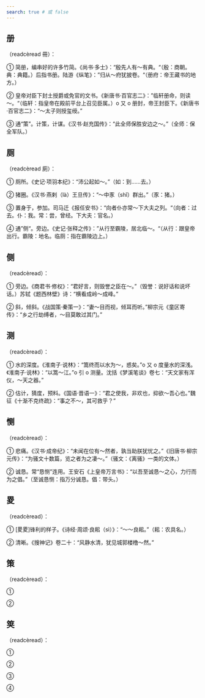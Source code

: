 ```yaml
---
search: true # 或 false
---
```


## 册

（readcèread 冊）：

➀ 简册，编串好的许多竹简。《尚书·多士》：“殷先人有～有典。“（殷：商朝。典：典籍。）后指书册。陆游《纵笔》：”归从～府犹披卷。“（册府：帝王藏书的地方。）

➁ 皇帝对臣下封土授爵或免官的文书。《新唐书·百官志二》：”临轩册命，则读～。“（临轩：指皇帝在殿前平台上召见臣属。）o 又 o 册封，帝王封臣下。《新唐书·百官志二》：“～太子则授玺绶。”

➂ 通“策”。计策，计谋。《汉书·赵充国传》：“此全师保胜安边之～。”（全师：保全军队。）

## 厕

（readcèread 廁）：

➀ 厕所。《史记·项羽本纪》：“沛公起如～。”（如：到……去。）

➁ 猪圈。《汉书·燕剌（là）王旦传》：“～中豕（shǐ）群出。”（豕：猪。）

➂ 置身于，参加。司马迁《报任安书》：“向者仆亦常～下大夫之列。“（向者：过去。仆：我。常：尝，曾经。下大夫：官名。）

➃ 通”侧“。旁边。《史记·张释之传》：”从行至霸陵，居北临～。“（从行：跟皇帝出行。霸陵：地名。临厕：指在霸陵边上。）

## 侧

（readcèread）：

➀ 旁边。《商君书·修权》：“君好言，则毁誉之臣在～。”（毁誉：说好话和说坏话。）苏轼《题西林壁》诗：“横看成岭～成峰。”

➁ 斜，倾斜。《战国策·秦策一》：“妻～目而视，倾耳而听。”柳宗元《童区寄传》：“乡之行劫缚者，～目莫敢过其门。”

## 测

（readcèread）：

➀ 水的深度。《淮南子·说林》：“篙终而以水为～，惑矣。”o 又 o 度量水的深浅。《淮南子·说林》：“以篙～江。”o 引 o 测量。沈括《梦溪笔谈》卷七：“天文家有浑仪，～天之器。”

➁ 估计，猜度，预料。《国语·晋语一》：“君之使我，非欢也，抑欲～吾心也。”魏征《十渐不克终疏》：“事之不～，其可救乎？”

## 恻

（readcèread）：

➀ 悲痛。《汉书·成帝纪》：“未闻在位有～然者，孰当助朕犹忧之。”《旧唐书·柳宗元传》：“为骚文十数篇，览之者为之凄～。”（骚文：《离骚》一类的文体。）

➁ 诚恳。常“恳恻”连用。王安石《上皇帝万言书》：“以吾至诚恳～之心，力行而为之倡。”（至诚恳恻：指万分诚恳。倡：带头。）

## 畟

（readcèread）：

➀ [畟畟]锋利的样子。《诗经·周颂·良耜（sì）》：“～～良耜。”（耜：农具名。）

➁ 清晰。《搜神记》卷二十：“风静水清，犹见城郭楼橹～然。”

## 策

（readcèread）：

➀

➁

## 䇲

（readcèread）：

➀

➁

➂

➃
